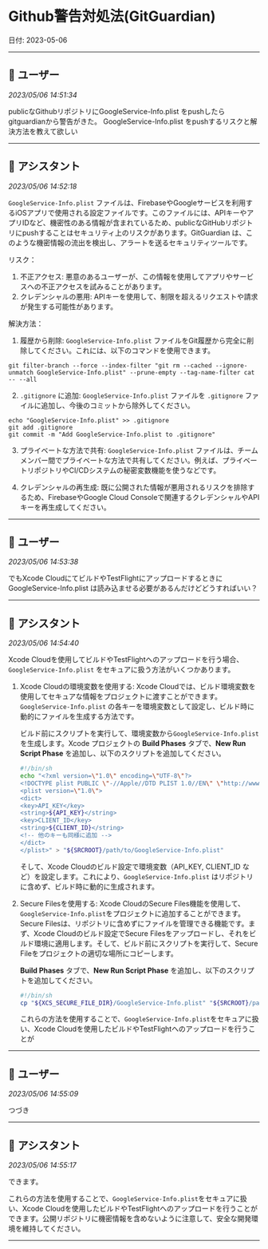 # Github警告対処法(GitGuardian)

日付: 2023-05-06

---

## 👤 ユーザー
*2023/05/06 14:51:34*

publicなGithubリポジトリにGoogleService-Info.plist をpushしたらgitguardianから警告がきた。
GoogleService-Info.plist  をpushするリスクと解決方法を教えて欲しい

---

## 🤖 アシスタント
*2023/05/06 14:52:18*

`GoogleService-Info.plist` ファイルは、FirebaseやGoogleサービスを利用するiOSアプリで使用される設定ファイルです。このファイルには、APIキーやアプリIDなど、機密性のある情報が含まれているため、publicなGitHubリポジトリにpushすることはセキュリティ上のリスクがあります。GitGuardian は、このような機密情報の流出を検出し、アラートを送るセキュリティツールです。

リスク：
1. 不正アクセス: 悪意のあるユーザーが、この情報を使用してアプリやサービスへの不正アクセスを試みることがあります。
2. クレデンシャルの悪用: APIキーを使用して、制限を超えるリクエストや請求が発生する可能性があります。

解決方法：
1. 履歴から削除: `GoogleService-Info.plist` ファイルをGit履歴から完全に削除してください。これには、以下のコマンドを使用できます。

```
git filter-branch --force --index-filter "git rm --cached --ignore-unmatch GoogleService-Info.plist" --prune-empty --tag-name-filter cat -- --all
```

2. `.gitignore` に追加: `GoogleService-Info.plist` ファイルを `.gitignore` ファイルに追加し、今後のコミットから除外してください。

```
echo "GoogleService-Info.plist" >> .gitignore
git add .gitignore
git commit -m "Add GoogleService-Info.plist to .gitignore"
```

3. プライベートな方法で共有: `GoogleService-Info.plist` ファイルは、チームメンバー間でプライベートな方法で共有してください。例えば、プライベートリポジトリやCI/CDシステムの秘密変数機能を使うなどです。

4. クレデンシャルの再生成: 既に公開された情報が悪用されるリスクを排除するため、FirebaseやGoogle Cloud Consoleで関連するクレデンシャルやAPIキーを再生成してください。

---

## 👤 ユーザー
*2023/05/06 14:53:38*

でもXcode CloudにてビルドやTestFlightにアップロードするときにGoogleService-Info.plist は読み込ませる必要があるんだけどどうすればいい？

---

## 🤖 アシスタント
*2023/05/06 14:54:40*

Xcode Cloudを使用してビルドやTestFlightへのアップロードを行う場合、`GoogleService-Info.plist` をセキュアに扱う方法がいくつかあります。

1. Xcode Cloudの環境変数を使用する:
   Xcode Cloudでは、ビルド環境変数を使用してセキュアな情報をプロジェクトに渡すことができます。`GoogleService-Info.plist` の各キーを環境変数として設定し、ビルド時に動的にファイルを生成する方法です。

   ビルド前にスクリプトを実行して、環境変数から`GoogleService-Info.plist`を生成します。Xcode プロジェクトの **Build Phases** タブで、**New Run Script Phase** を追加し、以下のスクリプトを追加してください。

   ```sh
   #!/bin/sh
   echo "<?xml version=\"1.0\" encoding=\"UTF-8\"?>
   <!DOCTYPE plist PUBLIC \"-//Apple//DTD PLIST 1.0//EN\" \"http://www.apple.com/DTDs/PropertyList-1.0.dtd\">
   <plist version=\"1.0\">
   <dict>
   <key>API_KEY</key>
   <string>${API_KEY}</string>
   <key>CLIENT_ID</key>
   <string>${CLIENT_ID}</string>
   <!-- 他のキーも同様に追加 -->
   </dict>
   </plist>" > "${SRCROOT}/path/to/GoogleService-Info.plist"
   ```

   そして、Xcode Cloudのビルド設定で環境変数（API_KEY, CLIENT_ID など）を設定します。これにより、`GoogleService-Info.plist` はリポジトリに含めず、ビルド時に動的に生成されます。

2. Secure Filesを使用する:
   Xcode CloudのSecure Files機能を使用して、`GoogleService-Info.plist`をプロジェクトに追加することができます。Secure Filesは、リポジトリに含めずにファイルを管理できる機能です。まず、Xcode Cloudのビルド設定でSecure Filesをアップロードし、それをビルド環境に適用します。そして、ビルド前にスクリプトを実行して、Secure Fileをプロジェクトの適切な場所にコピーします。

   **Build Phases** タブで、**New Run Script Phase** を追加し、以下のスクリプトを追加してください。

   ```sh
   #!/bin/sh
   cp "${XCS_SECURE_FILE_DIR}/GoogleService-Info.plist" "${SRCROOT}/path/to/GoogleService-Info.plist"
   ```

   これらの方法を使用することで、`GoogleService-Info.plist`をセキュアに扱い、Xcode Cloudを使用したビルドやTestFlightへのアップロードを行うことが

---

## 👤 ユーザー
*2023/05/06 14:55:09*

つづき

---

## 🤖 アシスタント
*2023/05/06 14:55:17*

できます。

これらの方法を使用することで、`GoogleService-Info.plist`をセキュアに扱い、Xcode Cloudを使用したビルドやTestFlightへのアップロードを行うことができます。公開リポジトリに機密情報を含めないように注意して、安全な開発環境を維持してください。

---
